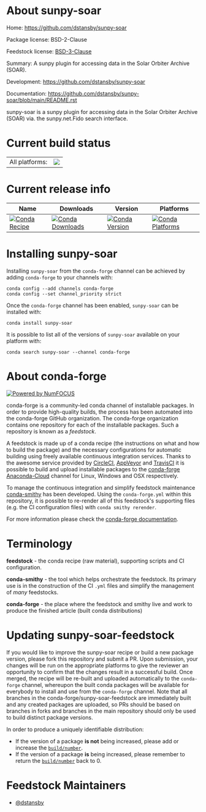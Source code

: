 About sunpy-soar
================

Home: https://github.com/dstansby/sunpy-soar

Package license: BSD-2-Clause

Feedstock license: [BSD-3-Clause](https://github.com/conda-forge/sunpy-soar-feedstock/blob/master/LICENSE.txt)

Summary: A sunpy plugin for accessing data in the Solar Orbiter Archive (SOAR). 

Development: https://github.com/dstansby/sunpy-soar

Documentation: https://github.com/dstansby/sunpy-soar/blob/main/README.rst

sunpy-soar is a sunpy plugin for accessing data in the Solar Orbiter Archive (SOAR) via.
the sunpy.net.Fido search interface.


Current build status
====================


<table><tr><td>All platforms:</td>
    <td>
      <a href="https://dev.azure.com/conda-forge/feedstock-builds/_build/latest?definitionId=12813&branchName=master">
        <img src="https://dev.azure.com/conda-forge/feedstock-builds/_apis/build/status/sunpy-soar-feedstock?branchName=master">
      </a>
    </td>
  </tr>
</table>

Current release info
====================

| Name | Downloads | Version | Platforms |
| --- | --- | --- | --- |
| [![Conda Recipe](https://img.shields.io/badge/recipe-sunpy--soar-green.svg)](https://anaconda.org/conda-forge/sunpy-soar) | [![Conda Downloads](https://img.shields.io/conda/dn/conda-forge/sunpy-soar.svg)](https://anaconda.org/conda-forge/sunpy-soar) | [![Conda Version](https://img.shields.io/conda/vn/conda-forge/sunpy-soar.svg)](https://anaconda.org/conda-forge/sunpy-soar) | [![Conda Platforms](https://img.shields.io/conda/pn/conda-forge/sunpy-soar.svg)](https://anaconda.org/conda-forge/sunpy-soar) |

Installing sunpy-soar
=====================

Installing `sunpy-soar` from the `conda-forge` channel can be achieved by adding `conda-forge` to your channels with:

```
conda config --add channels conda-forge
conda config --set channel_priority strict
```

Once the `conda-forge` channel has been enabled, `sunpy-soar` can be installed with:

```
conda install sunpy-soar
```

It is possible to list all of the versions of `sunpy-soar` available on your platform with:

```
conda search sunpy-soar --channel conda-forge
```


About conda-forge
=================

[![Powered by
NumFOCUS](https://img.shields.io/badge/powered%20by-NumFOCUS-orange.svg?style=flat&colorA=E1523D&colorB=007D8A)](https://numfocus.org)

conda-forge is a community-led conda channel of installable packages.
In order to provide high-quality builds, the process has been automated into the
conda-forge GitHub organization. The conda-forge organization contains one repository
for each of the installable packages. Such a repository is known as a *feedstock*.

A feedstock is made up of a conda recipe (the instructions on what and how to build
the package) and the necessary configurations for automatic building using freely
available continuous integration services. Thanks to the awesome service provided by
[CircleCI](https://circleci.com/), [AppVeyor](https://www.appveyor.com/)
and [TravisCI](https://travis-ci.com/) it is possible to build and upload installable
packages to the [conda-forge](https://anaconda.org/conda-forge)
[Anaconda-Cloud](https://anaconda.org/) channel for Linux, Windows and OSX respectively.

To manage the continuous integration and simplify feedstock maintenance
[conda-smithy](https://github.com/conda-forge/conda-smithy) has been developed.
Using the ``conda-forge.yml`` within this repository, it is possible to re-render all of
this feedstock's supporting files (e.g. the CI configuration files) with ``conda smithy rerender``.

For more information please check the [conda-forge documentation](https://conda-forge.org/docs/).

Terminology
===========

**feedstock** - the conda recipe (raw material), supporting scripts and CI configuration.

**conda-smithy** - the tool which helps orchestrate the feedstock.
                   Its primary use is in the construction of the CI ``.yml`` files
                   and simplify the management of *many* feedstocks.

**conda-forge** - the place where the feedstock and smithy live and work to
                  produce the finished article (built conda distributions)


Updating sunpy-soar-feedstock
=============================

If you would like to improve the sunpy-soar recipe or build a new
package version, please fork this repository and submit a PR. Upon submission,
your changes will be run on the appropriate platforms to give the reviewer an
opportunity to confirm that the changes result in a successful build. Once
merged, the recipe will be re-built and uploaded automatically to the
`conda-forge` channel, whereupon the built conda packages will be available for
everybody to install and use from the `conda-forge` channel.
Note that all branches in the conda-forge/sunpy-soar-feedstock are
immediately built and any created packages are uploaded, so PRs should be based
on branches in forks and branches in the main repository should only be used to
build distinct package versions.

In order to produce a uniquely identifiable distribution:
 * If the version of a package **is not** being increased, please add or increase
   the [``build/number``](https://docs.conda.io/projects/conda-build/en/latest/resources/define-metadata.html#build-number-and-string).
 * If the version of a package **is** being increased, please remember to return
   the [``build/number``](https://docs.conda.io/projects/conda-build/en/latest/resources/define-metadata.html#build-number-and-string)
   back to 0.

Feedstock Maintainers
=====================

* [@dstansby](https://github.com/dstansby/)

